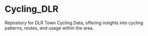 # Cycling_DLR
Repository for DLR Town Cycling Data, offering insights into cycling patterns, routes, and usage within the area.
